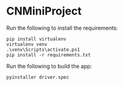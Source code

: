 # CNMiniProject

Run the following to install the requirements:
```
pip install virtualenv
virtualenv venv
.\venv\Scripts\activate.ps1 
pip install -r requirements.txt
```

Run the following to build the app:
```
pyinstaller driver.spec
```